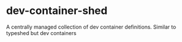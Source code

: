 # dev-container-shed
A centrally managed collection of dev container definitions. Similar to typeshed but dev containers
